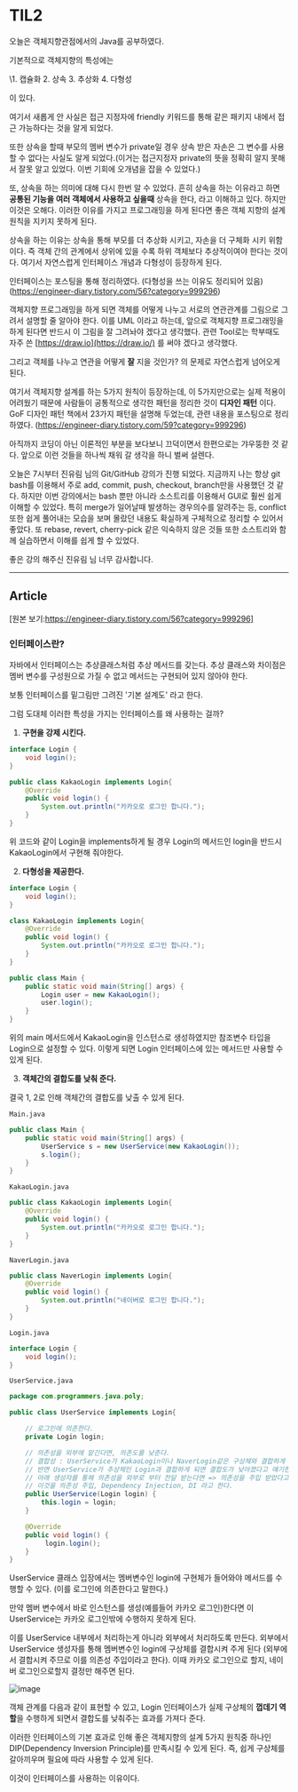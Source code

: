 # TIL2

오늘은 객체지향관점에서의 Java를 공부하였다.

기본적으로 객체지향의 특성에는 

\1. 캡슐화 2. 상속 3. 추상화 4. 다형성

이 있다.

여기서 새롭게 안 사실은 접근 지정자에 friendly 키워드를 통해 같은 패키지 내에서 접근 가능하다는 것을 알게 되었다.

또한 상속을 할때 부모의 멤버 변수가 private일 경우 상속 받은 자손은 그 변수를 사용할 수 없다는 사실도 알게 되었다.(이거는 접근지정자 private의 뜻을 정확히 알지 못해서 잘못 알고 있었다. 이번 기회에 오개념을 잡을 수 있었다.)

또, 상속을 하는 의미에 대해 다시 한번 알 수 있었다. 흔히 상속을 하는 이유라고 하면 **공통된 기능을 여러 객체에서 사용하고 싶을때** 상속을 한다, 라고 이해하고 있다. 하지만 이것은 오해다. 이러한 이유를 가지고 프로그래밍을 하게 된다면 좋은 객체 지향의 설계 원칙을 지키지 못하게 된다. 

상속을 하는 이유는 상속을 통해 부모를 더 추상화 시키고, 자손을 더 구체화 시키 위함이다. 즉 객체 간의 관계에서 상위에 있을 수록 하위 객체보다 추상적이여야 한다는 것이다. 여기서 자연스럽게 인터페이스 개념과 다형성이 등장하게 된다.

인터페이스는 포스팅을 통해 정리하였다. (다형성을 쓰는 이유도 정리되어 있음) (https://engineer-diary.tistory.com/56?category=999296)

객체지향 프로그래밍을 하게 되면 객체를 어떻게 나누고 서로의 연관관계를 그림으로 그려서 설명할 줄 알아야 한다. 이를 UML 이라고 하는데, 앞으로 객체지향 프로그래밍을 하게 된다면 반드시 이 그림을 잘 그려놔야 겠다고 생각했다. 관련 Tool로는 학부때도 자주 쓴 [https://draw.io](https://draw.io/) 를 써야 겠다고 생각했다.

그리고 객체를 나누고 연관을 어떻게 **잘** 지을 것인가? 의 문제로 자연스럽게 넘어오게 된다.

여기서 객체지향 설계를 하는 5가지 원칙이 등장하는데, 이 5가지만으로는 실제 적용이 어려웠기 때문에 사람들이 공통적으로 생각한 패턴을 정리한 것이 **디자인 패턴** 이다. GoF 디자인 패턴 책에서 23가지 패턴을 설명해 두었는데, 관련 내용을 포스팅으로 정리하였다. (https://engineer-diary.tistory.com/59?category=999296)

아직까지 코딩이 아닌 이론적인 부분을 보다보니 끄덕이면서 한편으로는 갸우뚱한 것 같다. 앞으로 이런 것들을 하나씩 채워 갈 생각을 하니 벌써 설렌다.

오늘은 7시부터 진유림 님의 Git/GitHub 강의가 진행 되었다. 지금까지 나는 항상 git bash를 이용해서 주로 add, commit, push, checkout, branch만을 사용했던 것 같다. 하지만 이번 강의에서는 bash 뿐만 아니라 소스트리를 이용해서 GUI로 훨씬 쉽게 이해할 수 있었다. 특히 merge가 일어날때 발생하는 경우의수를 알려주는 등, conflict 또한 쉽게 풀어내는 모습을 보며 몰랐던 내용도 확실하게 구체적으로 정리할 수 있어서 좋았다. 또 rebase, revert, cherry-pick 같은 익숙하지 않은 것들 또한 소스트리와 함께 실습하면서 이해를 쉽게 할 수 있었다.

좋은 강의 해주신 진유림 님 너무 감사합니다.

---

## Article

[원본 보기:https://engineer-diary.tistory.com/56?category=999296]

### 인터페이스란?

자바에서 인터페이스는 추상클래스처럼 추상 메서드를 갖는다. 추상 클래스와 차이점은 멤버 변수를 구성원으로 가질 수 없고 메서드는 구현되어 있지 않아야 한다.

보통 인터페이스를 밑그림만 그려진 '기본 설계도' 라고 한다.

그럼 도대체 이러한 특성을 가지는 인터페이스를 왜 사용하는 걸까?

1. **구현을 강제 시킨다.**

```java
interface Login {
    void login();
}

public class KakaoLogin implements Login{
    @Override 
    public void login() {
        System.out.println("카카오로 로그인 합니다.");
    }
}
```

위 코드와 같이 Login을 implements하게 될 경우 Login의 메서드인 login을 반드시 KakaoLogin에서 구현해 줘야한다.

2. **다형성을 제공한다.**

```java
interface Login {
    void login();
}

class KakaoLogin implements Login{
    @Override 
    public void login() {
        System.out.println("카카오로 로그인 합니다.");
    }
}

public class Main {
    public static void main(String[] args) {
        Login user = new KakaoLogin();
        user.login();
    }
}
```

위의 main 메서드에서 KakaoLogin을 인스턴스로 생성하였지만 참조변수 타입을 Login으로 설정할 수 있다. 이렇게 되면 Login 인터페이스에 있는 메서드만 사용할 수 있게 된다.

3. **객체간의 결합도를 낮춰 준다.**

결국 1, 2로 인해 객체간의 결합도를 낮출 수 있게 된다.

`Main.java`

```java
public class Main {
    public static void main(String[] args) {
        UserService s = new UserService(new KakaoLogin());
        s.login();
    }
}
```

`KakaoLogin.java`

```java
public class KakaoLogin implements Login{
    @Override
    public void login() {
        System.out.println("카카오로 로그인 합니다.");
    }
}
```

`NaverLogin.java`

```java
public class NaverLogin implements Login{
    @Override
    public void login() {
        System.out.println("네이버로 로그인 합니다.");
    }
}
```

`Login.java`

```java
interface Login {
    void login();
}
```

`UserService.java`

```java
package com.programmers.java.poly;

public class UserService implements Login{

    // 로그인에 의존한다.
    private Login login;

    // 의존성을 외부에 맡긴다면, 의존도를 낮춘다.
    // 결합성 : UserService가 KakaoLogin이나 NaverLogin같은 구상체와 결합하게 되면 결합성이 강하다.
    // 반면 UserService가 추상체인 Login과 결합하게 되면 결합도가 낮아졌다고 얘기한다.
    // 아래 생성자를 통해 의존성을 외부로 부터 전달 받는다면 => 의존성을 주입 받았다고 표현한다.
    // 이것을 의존성 주입, Dependency Injection, DI 라고 한다.
    public UserService(Login login) {
        this.login = login;
    }

    @Override
    public void login() {
         login.login();
    }
}

```

UserService 클래스 입장에서는 멤버변수인 login에 구현체가 들어와야 메서드를 수행할 수 있다. (이를 로그인에 의존한다고 말한다.)

만약 멤버 변수에서 바로 인스턴스를 생성(예를들어 카카오 로그인)한다면 이 UserService는 카카오 로그인밖에 수행하지 못하게 된다.

이를 UserService 내부에서 처리하는게 아니라 외부에서 처리하도록 만든다. 외부에서 UserService 생성자를 통해 멤버변수인 login에 구상체를 결합시켜 주게 된다 (외부에서 결합시켜 주므로 이를 의존성 주입이라고 한다). 이때 카카오 로그인으로 할지, 네이버 로그인으로할지 결정만 해주면 된다.  

![image](https://blog.kakaocdn.net/dn/GjP4Q/btra331BrIb/6mIPvYi8q1iPEWanxnNiJk/img.png)

객체 관계를 다음과 같이 표현할 수 있고, Login 인터페이스가 실제 구상체의 **껍데기 역할**을 수행하게 되면서 결합도를 낮춰주는 효과를 가져다 준다.

이러한 인터페이스의 기본 효과로 인해 좋은 객체지향의 설계 5가지 원칙중 하나인 DIP(Dependency Inversion Principle)를 만족시킬 수 있게 된다. 즉, 쉽게 구상체를 갈아끼우며 필요에 따라 사용할 수 있게 된다.

이것이 인터페이스를 사용하는 이유이다.